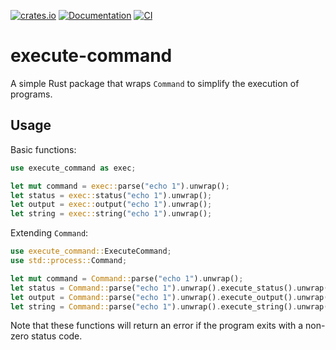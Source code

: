 [![crates.io](https://img.shields.io/crates/v/execute-command.svg)](https://crates.io/crates/execute-command)
[![Documentation](https://docs.rs/execute-command/badge.svg)](https://docs.rs/execute-command)
[![CI](https://github.com/krazijames/execute-command/actions/workflows/ci.yml/badge.svg?branch=main)](https://github.com/krazijames/execute-command/actions/workflows/ci.yml)

# execute-command

A simple Rust package that wraps `Command` to simplify the execution of programs.

## Usage

Basic functions:

```rust
use execute_command as exec;

let mut command = exec::parse("echo 1").unwrap();
let status = exec::status("echo 1").unwrap();
let output = exec::output("echo 1").unwrap();
let string = exec::string("echo 1").unwrap();
```

Extending `Command`:

```rust
use execute_command::ExecuteCommand;
use std::process::Command;

let mut command = Command::parse("echo 1").unwrap();
let status = Command::parse("echo 1").unwrap().execute_status().unwrap();
let output = Command::parse("echo 1").unwrap().execute_output().unwrap();
let string = Command::parse("echo 1").unwrap().execute_string().unwrap();
```

Note that these functions will return an error if the program exits with a non-zero status code.
